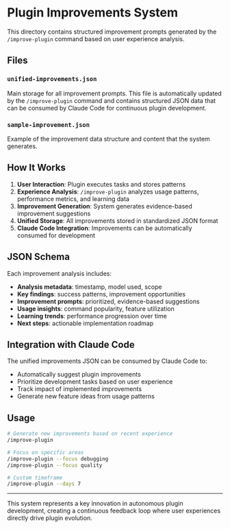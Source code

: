 # Plugin Improvements System

This directory contains structured improvement prompts generated by the `/improve-plugin` command based on user experience analysis.

## Files

### `unified-improvements.json`
Main storage for all improvement prompts. This file is automatically updated by the `/improve-plugin` command and contains structured JSON data that can be consumed by Claude Code for continuous plugin development.

### `sample-improvement.json`
Example of the improvement data structure and content that the system generates.

## How It Works

1. **User Interaction**: Plugin executes tasks and stores patterns
2. **Experience Analysis**: `/improve-plugin` analyzes usage patterns, performance metrics, and learning data
3. **Improvement Generation**: System generates evidence-based improvement suggestions
4. **Unified Storage**: All improvements stored in standardized JSON format
5. **Claude Code Integration**: Improvements can be automatically consumed for development

## JSON Schema

Each improvement analysis includes:
- **Analysis metadata**: timestamp, model used, scope
- **Key findings**: success patterns, improvement opportunities
- **Improvement prompts**: prioritized, evidence-based suggestions
- **Usage insights**: command popularity, feature utilization
- **Learning trends**: performance progression over time
- **Next steps**: actionable implementation roadmap

## Integration with Claude Code

The unified improvements JSON can be consumed by Claude Code to:
- Automatically suggest plugin improvements
- Prioritize development tasks based on user experience
- Track impact of implemented improvements
- Generate new feature ideas from usage patterns

## Usage

```bash
# Generate new improvements based on recent experience
/improve-plugin

# Focus on specific areas
/improve-plugin --focus debugging
/improve-plugin --focus quality

# Custom timeframe
/improve-plugin --days 7
```

---

This system represents a key innovation in autonomous plugin development, creating a continuous feedback loop where user experiences directly drive plugin evolution.